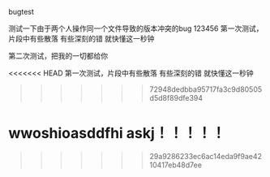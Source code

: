 bugtest

测试一下由于两个人操作同一个文件导致的版本冲突的bug
123456
第一次测试，片段中有些散落 有些深刻的错 就快懂这一秒钟

第二次测试，把我的一切都给你

<<<<<<< HEAD
第一次测试，片段中有些散落 有些深刻的错 就快懂这一秒钟 
>>>>>>> 72948dedbba95717fa3c9d80505d5d8f89dfe394



wwoshioasddfhi askj！！！！！
=======
>>>>>>> 29a9286233ec6ac14eda9f9ae4210417eb48d7ee

